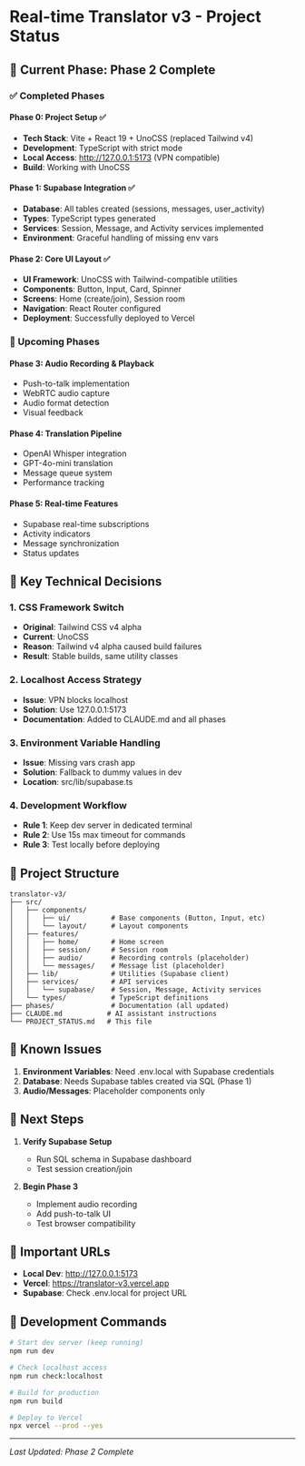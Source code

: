 # Real-time Translator v3 - Project Status

## 🎯 Current Phase: Phase 2 Complete

### ✅ Completed Phases

#### Phase 0: Project Setup ✅
- **Tech Stack**: Vite + React 19 + UnoCSS (replaced Tailwind v4)
- **Development**: TypeScript with strict mode
- **Local Access**: http://127.0.0.1:5173 (VPN compatible)
- **Build**: Working with UnoCSS

#### Phase 1: Supabase Integration ✅  
- **Database**: All tables created (sessions, messages, user_activity)
- **Types**: TypeScript types generated
- **Services**: Session, Message, and Activity services implemented
- **Environment**: Graceful handling of missing env vars

#### Phase 2: Core UI Layout ✅
- **UI Framework**: UnoCSS with Tailwind-compatible utilities
- **Components**: Button, Input, Card, Spinner
- **Screens**: Home (create/join), Session room
- **Navigation**: React Router configured
- **Deployment**: Successfully deployed to Vercel

### 🚧 Upcoming Phases

#### Phase 3: Audio Recording & Playback
- Push-to-talk implementation
- WebRTC audio capture
- Audio format detection
- Visual feedback

#### Phase 4: Translation Pipeline
- OpenAI Whisper integration
- GPT-4o-mini translation
- Message queue system
- Performance tracking

#### Phase 5: Real-time Features
- Supabase real-time subscriptions
- Activity indicators
- Message synchronization
- Status updates

## 🔧 Key Technical Decisions

### 1. CSS Framework Switch
- **Original**: Tailwind CSS v4 alpha
- **Current**: UnoCSS
- **Reason**: Tailwind v4 alpha caused build failures
- **Result**: Stable builds, same utility classes

### 2. Localhost Access Strategy  
- **Issue**: VPN blocks localhost
- **Solution**: Use 127.0.0.1:5173
- **Documentation**: Added to CLAUDE.md and all phases

### 3. Environment Variable Handling
- **Issue**: Missing vars crash app
- **Solution**: Fallback to dummy values in dev
- **Location**: src/lib/supabase.ts

### 4. Development Workflow
- **Rule 1**: Keep dev server in dedicated terminal
- **Rule 2**: Use 15s max timeout for commands
- **Rule 3**: Test locally before deploying

## 📁 Project Structure

```
translator-v3/
├── src/
│   ├── components/
│   │   ├── ui/          # Base components (Button, Input, etc)
│   │   └── layout/      # Layout components
│   ├── features/
│   │   ├── home/        # Home screen
│   │   ├── session/     # Session room
│   │   ├── audio/       # Recording controls (placeholder)
│   │   └── messages/    # Message list (placeholder)
│   ├── lib/             # Utilities (Supabase client)
│   ├── services/        # API services
│   │   └── supabase/    # Session, Message, Activity services
│   └── types/           # TypeScript definitions
├── phases/              # Documentation (all updated)
├── CLAUDE.md           # AI assistant instructions
└── PROJECT_STATUS.md   # This file
```

## 🐛 Known Issues

1. **Environment Variables**: Need .env.local with Supabase credentials
2. **Database**: Needs Supabase tables created via SQL (Phase 1)
3. **Audio/Messages**: Placeholder components only

## 🚀 Next Steps

1. **Verify Supabase Setup**
   - Run SQL schema in Supabase dashboard
   - Test session creation/join

2. **Begin Phase 3**
   - Implement audio recording
   - Add push-to-talk UI
   - Test browser compatibility

## 📝 Important URLs

- **Local Dev**: http://127.0.0.1:5173
- **Vercel**: https://translator-v3.vercel.app
- **Supabase**: Check .env.local for project URL

## 🔑 Development Commands

```bash
# Start dev server (keep running)
npm run dev

# Check localhost access
npm run check:localhost

# Build for production
npm run build

# Deploy to Vercel
npx vercel --prod --yes
```

---

*Last Updated: Phase 2 Complete*